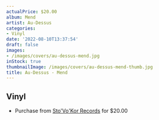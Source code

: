 ```yaml
---
actualPrice: $20.00
album: Mend
artist: Au-Dessus
categories:
- Vinyl
date: '2022-08-10T13:37:54'
draft: false
images:
- /images/covers/au-dessus-mend.jpg
inStock: true
thumbnailImage: /images/covers/au-dessus-mend-thumb.jpg
title: Au-Dessus - Mend
---
```


## Vinyl
* Purchase from [Sto'Vo'Kor Records](https://stovokor-records.com/products/au-dessus-mend) for $20.00

